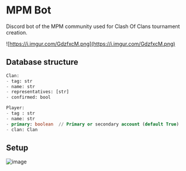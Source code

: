 # MPM Bot

Discord bot of the MPM community used for Clash Of Clans tournament creation.

![https://i.imgur.com/GdzfxcM.png](https://i.imgur.com/GdzfxcM.png)

## Database structure

``` SQL
Clan:
- tag: str
- name: str
- representatives: [str]
- confirmed: bool

Player:
- tag : str
- name: str
- primary: boolean  // Primary or secondary account (default True)
- clan: Clan
```

## Setup

![image](https://user-images.githubusercontent.com/7454137/202128573-233015cd-2431-4916-a529-199c963d6e91.png)
